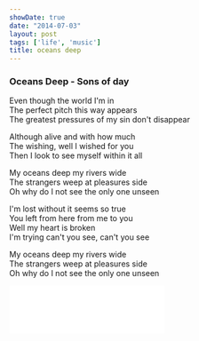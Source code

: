 ```yaml
---
showDate: true
date: "2014-07-03"
layout: post
tags: ['life', 'music']
title: oceans deep
---
```

### Oceans Deep - Sons of day  

Even though the world I'm in  
The perfect pitch this way appears  
The greatest pressures of my sin don't disappear

Although alive and with how much  
The wishing, well I wished for you  
Then I look to see myself within it all

<!--more--> 
My oceans deep my rivers wide  
The strangers weep at pleasures side  
Oh why do I not see the only one unseen


I'm lost without it seems so true  
You left from here from me to you  
Well my heart is broken  
I'm trying can't you see, can't you see

My oceans deep my rivers wide  
The strangers weep at pleasures side  
Oh why do I not see the only one unseen

<iframe frameborder="no" border="0" marginwidth="0" marginheight="0" width="280" height="86" src="//music.163.com/outchain/player?type=2&id=25964510&auto=1&height=66"> </iframe>





